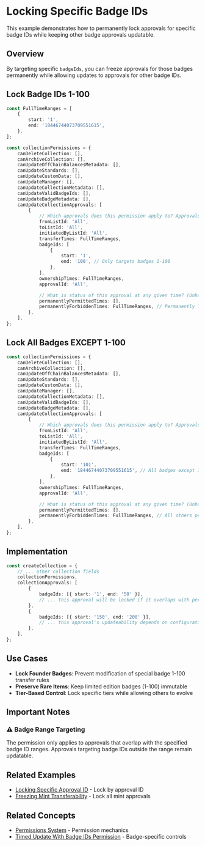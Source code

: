 # Locking Specific Badge IDs

This example demonstrates how to permanently lock approvals for specific badge IDs while keeping other badge approvals updatable.

## Overview

By targeting specific `badgeIds`, you can freeze approvals for those badges permanently while allowing updates to approvals for other badge IDs.

## Lock Badge IDs 1-100

```typescript
const FullTimeRanges = [
    {
        start: '1',
        end: '18446744073709551615',
    },
];

const collectionPermissions = {
    canDeleteCollection: [],
    canArchiveCollection: [],
    canUpdateOffChainBalancesMetadata: [],
    canUpdateStandards: [],
    canUpdateCustomData: [],
    canUpdateManager: [],
    canUpdateCollectionMetadata: [],
    canUpdateValidBadgeIds: [],
    canUpdateBadgeMetadata: [],
    canUpdateCollectionApprovals: [
        {
            // Which approvals does this permission apply to? Approvals must match ALL criteria.
            fromListId: 'All',
            toListId: 'All',
            initiatedByListId: 'All',
            transferTimes: FullTimeRanges,
            badgeIds: [
                {
                    start: '1',
                    end: '100', // Only targets badges 1-100
                },
            ],
            ownershipTimes: FullTimeRanges,
            approvalId: 'All',

            // What is status of this approval at any given time? (Unhandled = soft-enabled)
            permanentlyPermittedTimes: [],
            permanentlyForbiddenTimes: FullTimeRanges, // Permanently locked
        },
    ],
};
```

## Lock All Badges EXCEPT 1-100

```typescript
const collectionPermissions = {
    canDeleteCollection: [],
    canArchiveCollection: [],
    canUpdateOffChainBalancesMetadata: [],
    canUpdateStandards: [],
    canUpdateCustomData: [],
    canUpdateManager: [],
    canUpdateCollectionMetadata: [],
    canUpdateValidBadgeIds: [],
    canUpdateBadgeMetadata: [],
    canUpdateCollectionApprovals: [
        {
            // Which approvals does this permission apply to? Approvals must match ALL criteria.
            fromListId: 'All',
            toListId: 'All',
            initiatedByListId: 'All',
            transferTimes: FullTimeRanges,
            badgeIds: [
                {
                    start: '101',
                    end: '18446744073709551615', // All badges except 1-100
                },
            ],
            ownershipTimes: FullTimeRanges,
            approvalId: 'All',

            // What is status of this approval at any given time? (Unhandled = soft-enabled)
            permanentlyPermittedTimes: [],
            permanentlyForbiddenTimes: FullTimeRanges, // All others permanently locked
        },
    ],
};
```

## Implementation

```typescript
const createCollection = {
    // ... other collection fields
    collectionPermissions,
    collectionApprovals: [
        {
            badgeIds: [{ start: '1', end: '50' }],
            // ... this approval will be locked if it overlaps with permission criteria
        },
        {
            badgeIds: [{ start: '150', end: '200' }],
            // ... this approval's updateability depends on configuration
        },
    ],
};
```

## Use Cases

* **Lock Founder Badges**: Prevent modification of special badge 1-100 transfer rules
* **Preserve Rare Items**: Keep limited edition badges (1-100) immutable
* **Tier-Based Control**: Lock specific tiers while allowing others to evolve

## Important Notes

### ⚠️ Badge Range Targeting

The permission only applies to approvals that overlap with the specified badge ID ranges. Approvals targeting badge IDs outside the range remain updatable.

## Related Examples

* [Locking Specific Approval ID](locking-specific-approval-id.md) - Lock by approval ID
* [Freezing Mint Transferability](freezing-mint-transferability.md) - Lock all mint approvals

## Related Concepts

* [Permissions System](../../concepts/permissions/) - Permission mechanics
* [Timed Update With Badge IDs Permission](broken-reference) - Badge-specific controls
